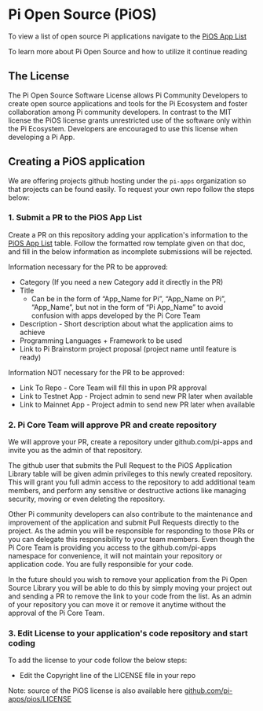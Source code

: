 # Pi Open Source (PiOS)
To view a list of open source Pi applications navigate to the [PiOS App List](/list.md) 

To learn more about Pi Open Source and how to utilize it continue reading

## The License
The Pi Open Source Software License allows Pi Community Developers to create open source applications and tools for the Pi Ecosystem and foster collaboration among Pi community developers. In contrast to the MIT license the PiOS license grants unrestricted use of the software only within the Pi Ecosystem. Developers are encouraged to use this license when developing a Pi App.

## Creating a PiOS application 

We are offering projects github hosting under the `pi-apps` organization so that projects can be found easily. To request your own repo follow the steps below:

### 1. Submit a PR to the PiOS App List 
Create a PR on this repository adding your application's information to the [PiOS App List](/list.md) table. Follow the formatted row template given on that doc, and fill in the below information as incomplete submissions will be rejected.  
  
Information necessary for the PR to be approved:
- Category (If you need a new Category add it directly in the PR)
- Title 
  - Can be in the form of “App_Name for Pi”, “App_Name on Pi”, “App_Name”, but not in the form of “Pi App_Name” 
  to avoid confusion with apps developed by the Pi Core Team
- Description - Short description about what the application aims to achieve
- Programming Languages + Framework to be used
- Link to Pi Brainstorm project proposal (project name until feature is ready)

Information NOT necessary for the PR to be approved:
- Link To Repo - Core Team will fill this in upon PR approval
- Link to Testnet App - Project admin to send new PR later when available
- Link to Mainnet App - Project admin to send new PR later when available  

### 2. Pi Core Team will approve PR and create repository
We will approve your PR, create a repository under github.com/pi-apps and invite you as the admin of that repository. 

The github user that submits the Pull Request to the PiOS Application Library table will be given admin privileges to this newly created repository. This will grant you full admin access to the repository to add additional team members, and perform any sensitive or destructive actions like managing security, moving or even deleting the repository.  

Other Pi community developers can also contribute to the maintenance and improvement of the application and submit Pull Requests directly to the project. As the admin you will be responsible for responding to those PRs or you can delegate this responsibility to your team members. Even though the Pi Core Team is providing you access to the github.com/pi-apps namespace for convenience, it will not maintain your repository or application code. You are fully responsible for your code.

In the future should you wish to remove your application from the Pi Open Source Library you will be able to do this by simply moving your project out and sending a PR to remove the link to your code from the list. As an admin of your repository you can move it or remove it anytime without the approval of the Pi Core Team.    

### 3. Edit License to your application's code repository and start coding
To add the license to your code follow the below steps:
- Edit the Copyright line of the LICENSE file in your repo 

Note: source of the PiOS license is also available here [github.com/pi-apps/pios/LICENSE](https://github.com/pi-apps/pios/LICENSE)
